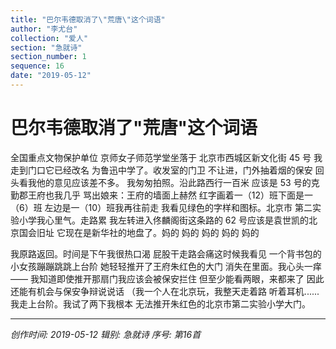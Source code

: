 ```yaml
---
title: "巴尔韦德取消了\"荒唐\"这个词语"
author: "李尤台"
collection: "爱人"
section: "急就诗"
section_number: 1
sequence: 16
date: "2019-05-12"
---
```


# 巴尔韦德取消了"荒唐"这个词语

全国重点文物保护单位
京师女子师范学堂坐落于
北京市西城区新文化街 45 号
我走到门口它已经改名
为鲁迅中学了。收发室的门卫
不让进，门外抽着烟的保安
回头看我他的意见应该差不多。
我匆匆拍照。沿此路西行一百米
应该是 53 号的克勤郡王府也我几乎
骂出娘来：王府的墙面上赫然
红字画着一（12）班下面是一（6）班
左边是一（10）班我再往前走
我看见绿色的字样和图标。北京市
第二实验小学我心里气。走路累
我左转进入佟麟阁街这条路的
62 号应该是袁世凯的北京国会旧址
它现在是新华社的地盘了。妈的
妈的
妈的
妈的
妈的

我原路返回。时间是下午我很热口渴
屁股干走路会痛这时候我看见
一个背书包的小女孩蹦蹦跳跳上台阶
她轻轻推开了王府朱红色的大门
消失在里面。我心头一痒——
我知道即使推开那扇门我应该会被保安拦住
但至少能看两眼，来都来了
因此还能有机会与保安争辩说说话
（我一个人在北京玩，我整天走着路
听着耳机......我走上台阶。我试了两下我根本
无法推开朱红色的北京市第二实验小学大门。

---
*创作时间: 2019-05-12*
*辑别: 急就诗*
*序号: 第16首*
